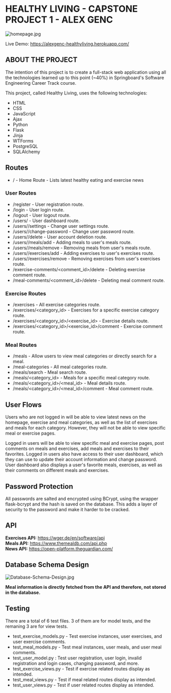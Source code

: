 # HEALTHY LIVING - CAPSTONE PROJECT 1 - ALEX GENC

![homepage.jpg](https://i.postimg.cc/nLnG0YJb/Healthy-Living.jpg)

Live Demo: https://alexgenc-healthyliving.herokuapp.com/

## ABOUT THE PROJECT
The intention of this project is to create a full-stack web application using all the technologies learned up to this point (~40%) in Springboard's Software Engineering Career Track course.

This project, called Healthy Living, uses the following technologies:
  - HTML
  - CSS
  - JavaScript
  - Ajax
  - Python
  - Flask
  - Jinja
  - WTForms
  - PostgreSQL
  - SQLAlchemy

## Routes
  - / - Home Route - Lists latest healthy eating and exercise news
  
  ### User Routes
  - /register - User registration route.
  - /login - User login route.
  - /logout - User logout route.
  - /users/<username> - User dashboard route.
  - /users/<username>/settings - Change user settings route.
  - /users/<username>/change-password - Change user password route.
  - /users/<username>/delete - User account deletion route.
  - /users/<username>/meals/add - Adding meals to user's meals route.
  - /users/<username>/meals/remove - Removing meals from user's meals route.
  - /users/<username>/exercises/add - Adding exercises to user's exercises route.
  - /users/<username>/exercises/remove - Removing exercises from user's exercises route.
  - /exercise-comments/<comment_id>/delete - Deleting exercise comment route.
  - /meal-comments/<comment_id>/delete - Deleting meal comment route.

  ### Exercise Routes
  - /exercises - All exercise categories route.
  - /exercises/<category_id> - Exercises for a specific exercise category route. 
  - /exercises/<category_id>/<exercise_id> - Exercise details route.
  - /exercises/<category_id>/<exercise_id>/comment - Exercise comment route.
  
  ### Meal Routes
  - /meals - Allow users to view meal categories or directly search for a meal.
  - /meal-categories - All meal categories route.
  - /meals/search - Meal search route.
  - /meals/<category_id> - Meals for a specific meal category route. 
  - /meals/<category_id>/<meal_id> - Meal details route.
  - /meals/<category_id>/<meal_id>/comment - Meal comment route.
 
## User Flows

Users who are not logged in will be able to view latest news on the homepage, exercise and meal categories, as well as the list of exercises and meals for each category. However, they will not be able to view specific meal or exercise pages.

Logged in users will be able to view specific meal and exercise pages, post comments on meals and exercises, add meals and exercises to their favorites. Logged in users also have access to their user dashboard, which they can use to update their account information and change password. User dashboard also displays a user's favorite meals, exercises, as well as their comments on different meals and exercises.

## Password Protection

All passwords are salted and encrypted using BCrypt, using the wrapper flask-bcrypt and the hash is saved on the database. This adds a layer of security to the password and make it harder to be cracked.

## API
**Exercises API:** https://wger.de/en/software/api  
**Meals API:** https://www.themealdb.com/api.php  
**News API:** https://open-platform.theguardian.com/ 

## Database Schema Design
![Database-Schema-Design.jpg](https://i.postimg.cc/VvmntCtK/Database-Schema-Design.jpg)

**Meal information is directly fetched from the API and therefore, not stored in the database.**

## Testing

There are a total of 6 test files. 3 of them are for model tests, and the remaning 3 are for view tests.
  - test_exercise_models.py - Test exercise instances, user exercises, and user exercise comments.
  - test_meal_models.py - Test meal instances, user meals, and user meal comments.
  - test_user_model.py : Test user registration, user login, invalid registration and login cases, changing password, and more.
  - test_exercise_views.py - Test if exercise related routes display as intended.
  - test_meal_views.py - Test if meal related routes display as intended.
  - test_user_views.py - Test if user related routes display as intended.
